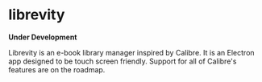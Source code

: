 # librevity
**Under Development**

Librevity is an e-book library manager inspired by Calibre. It is an Electron app designed to be touch screen friendly. Support for all of Calibre's features are on the roadmap.
